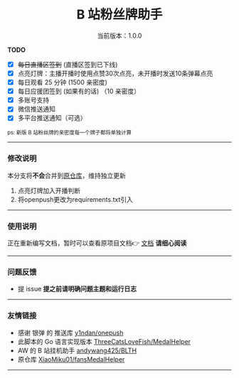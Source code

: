 <!-- <p align="center">
  <img src="https://s1.ax1x.com/2022/05/24/XPx1tx.png" width="200" height="200" alt="">
</p> -->
<div align="center">
<h1> B 站粉丝牌助手
</h1>

<p>当前版本：1.0.0</p>


 </div>

**TODO**

-   [x] ~~每日直播区签到~~ (直播区签到已下线)
-   [x] 点亮灯牌：主播开播时使用点赞30次点亮，未开播时发送10条弹幕点亮
-   [x] 每日观看 25 分钟 (1500 亲密度)
-   [x] 每日应援团签到 (如果有的话) （10 亲密度）
-   [x] 多账号支持
-   [x] 微信推送通知
-   [x] 多平台推送通知（可选）

<small>ps: 新版 B 站粉丝牌的亲密度每一个牌子都将单独计算  </small>

---
### 修改说明

本分支将**不会**合并到[原仓库](https://github.com/XiaoMiku01/fansMedalHelper)，维持独立更新
1. 点亮灯牌加入开播判断
2. 将openpush更改为requirements.txt引入

---

### 使用说明

正在重新编写文档，暂时可以查看原项目文档👉 [文档](https://xiaomiku01.github.io/fansMedalHelperVersion/)
**请细心阅读**

---

### 问题反馈

-   提 issue
    **提之前请明确问题主题和运行日志**

---

### 友情链接

-   感谢 银弹 的 推送库 [y1ndan/onepush](https://github.com/y1ndan/onepush)
-   此脚本的 Go 语言实现版本 [ThreeCatsLoveFish/MedalHelper](https://github.com/ThreeCatsLoveFish/MedalHelper)
-   AW 的 B 站挂机助手 [andywang425/BLTH](https://github.com/andywang425/BLTH)
-   原仓库 [XiaoMiku01/fansMedalHelper](https://github.com/XiaoMiku01/fansMedalHelper)

---